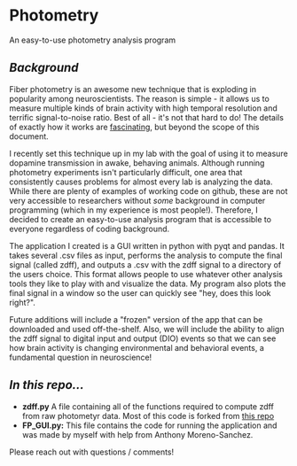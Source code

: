 # Photometry
An easy-to-use photometry analysis program

## *Background*

Fiber photometry is an awesome new technique that is exploding in popularity among neuroscientists. The reason is simple - it allows us to measure multiple kinds of brain activity with high temporal resolution and terrific signal-to-noise ratio. Best of all - it's not that hard to do! The details of exactly how it works are [fascinating](https://web.archive.org/web/20190227164817id_/http://pdfs.semanticscholar.org/83b9/03db79f547c6c967fda02c1936ed7f6c979c.pdf), but beyond the scope of this document.

I recently set this technique up in my lab with the goal of using it to measure dopamine transmission in awake, behaving animals. Although running photometry experiments isn't particularly difficult, one area that consistently causes problems for almost every lab is analyzing the data. While there are plenty of examples of working code on github, these are not very accessible to researchers without *some* background in computer programming (which in my experience is most people!). Therefore, I decided to create an easy-to-use analysis program that is accessible to everyone regardless of coding background.

The application I created is a GUI written in python with pyqt and pandas. It takes several .csv files as input, performs the analysis to compute the final signal (called zdff), and outputs a .csv with the zdff signal to a directory of the users choice. This format allows people to use whatever other analysis tools they like to play with and visualize the data. My program also plots the final signal in a window so the user can quickly see "hey, does this look right?". 

Future additions will include a "frozen" version of the app that can be downloaded and used off-the-shelf. Also, we will include the ability to align the zdff signal to digital input and output (DIO) events so that we can see how brain activity is changing environmental and behavioral events, a fundamental question in neuroscience!

## *In this repo...*
* **zdff.py** A file containing all of the functions required to compute zdff from raw photometyr data. Most of this code is forked from [this repo](https://github.com/PhilClarkPhD/Photometry_data_processing)
* **FP_GUI.py:** This file contains the code for running the application and was made by myself with help from Anthony Moreno-Sanchez. 

Please reach out with questions / comments!
